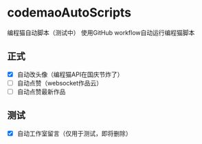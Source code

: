 # codemaoAutoScripts
编程猫自动脚本（测试中）
使用GitHub workflow自动运行编程猫脚本

## 正式
+ [x] 自动改头像（编程猫API在国庆节炸了）
+ [ ] 自动点赞（websocket作品云）
+ [ ] 自动点赞最新作品

## 测试
+ [x] 自动工作室留言（仅用于测试，即将删除）
